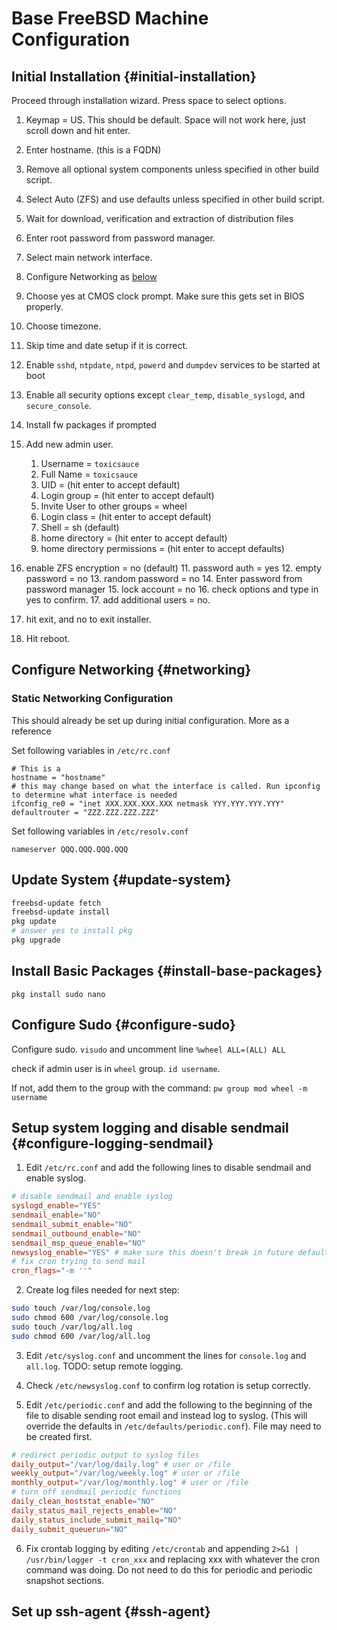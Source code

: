 # Base FreeBSD Machine Configuration

## Initial Installation {#initial-installation}

Proceed through installation wizard. Press space to select options.

1.	Keymap = US. This should be default. Space will not work here, just scroll down and hit enter.

2.	Enter hostname. (this is a FQDN)

3.	Remove all optional system components unless specified in other build script.
   
4.	Select Auto (ZFS) and use defaults unless specified in other build script.

5.	Wait for download, verification and extraction of distribution files

6.	Enter root password from password manager.

7.	Select main network interface.

8.	Configure Networking as [below](#networking)

9.	Choose yes at CMOS clock prompt. Make sure this gets set in BIOS properly.

10.	Choose timezone.

11.	Skip time and date setup if it is correct.

12.	Enable `sshd`, `ntpdate`, `ntpd`, `powerd` and `dumpdev` services to be started at boot

13.	Enable all security options except `clear_temp`, `disable_syslogd`, and `secure_console`.

14.	Install fw packages if prompted

15.	Add new admin user.

	1.	Username = `toxicsauce`
	2.	Full Name = `toxicsauce`
	3.	UID = (hit enter to accept default)
	4.	Login group = (hit enter to accept default)
	5.	Invite User to other groups = wheel
	6.	Login class = (hit enter to accept default)
	7.	Shell = sh (default)
	8.	home directory = (hit enter to accept default)
	9.	home directory permissions = (hit enter to accept defaults)
  10.	enable ZFS encryption = no (default)
	11.	password auth = yes
	12.	empty password = no
	13.	random password = no
	14.	Enter password from password manager
	15.	lock account = no
	16.	check options and type in yes to confirm.
	17.	add additional users = no.

16.	hit exit, and no to exit installer.

17. Hit reboot.

## Configure Networking {#networking}

### Static Networking Configuration

This should already be set up during initial configuration. More as a reference 

Set following variables in `/etc/rc.conf`
```
# This is a 
hostname = "hostname"
# this may change based on what the interface is called. Run ipconfig to determine what interface is needed
ifconfig_re0 = "inet XXX.XXX.XXX.XXX netmask YYY.YYY.YYY.YYY"
defaultrouter = "ZZZ.ZZZ.ZZZ.ZZZ"
```

Set following variables in `/etc/resolv.conf`
```
nameserver QQQ.QQQ.QQQ.QQQ
```

## Update System {#update-system}

```sh
freebsd-update fetch
freebsd-update install
pkg update
# answer yes to install pkg
pkg upgrade
 ```


## Install Basic Packages {#install-base-packages}
```
pkg install sudo nano
```

## Configure Sudo {#configure-sudo}

Configure sudo. `visudo` and uncomment line `%wheel ALL=(ALL) ALL`

check if admin user is in `wheel` group. `id username`.

If not, add them to the group with the command: `pw group mod wheel -m username`

## Setup system logging and disable sendmail {#configure-logging-sendmail}

1.	Edit `/etc/rc.conf` and add the following lines to disable sendmail and enable syslog.

```conf
# disable sendmail and enable syslog
syslogd_enable="YES"
sendmail_enable="NO"
sendmail_submit_enable="NO"
sendmail_outbound_enable="NO"
sendmail_msp_queue_enable="NO"
newsyslog_enable="YES" # make sure this doesn't break in future defaults
# fix cron trying to send mail
cron_flags="-m ''"
```

2.	Create log files needed for next step:

```sh
sudo touch /var/log/console.log
sudo chmod 600 /var/log/console.log
sudo touch /var/log/all.log
sudo chmod 600 /var/log/all.log
```

3.	Edit `/etc/syslog.conf` and uncomment the lines for `console.log` and
		`all.log`. TODO: setup remote logging.

4.	Check `/etc/newsyslog.conf` to confirm log rotation is setup correctly.

5.	Edit `/etc/periodic.conf` and add the following to the beginning of the
		file to disable sending root email and instead log to syslog. (This
		will override the defaults in `/etc/defaults/periodic.conf`). File may need to be created first.

```conf
# redirect periodic output to syslog files
daily_output="/var/log/daily.log" # user or /file
weekly_output="/var/log/weekly.log" # user or /file
monthly_output="/var/log/monthly.log" # user or /file
# turn off sendmail periodic functions
daily_clean_hoststat_enable="NO"
daily_status_mail_rejects_enable="NO"
daily_status_include_submit_mailq="NO"
daily_submit_queuerun="NO"
```
6. Fix crontab logging by editing `/etc/crontab` and appending `2>&1 | /usr/bin/logger -t cron_xxx` and replacing xxx with whatever the cron command was doing. Do not need to do this for periodic and periodic snapshot sections.

## Set up ssh-agent {#ssh-agent}
